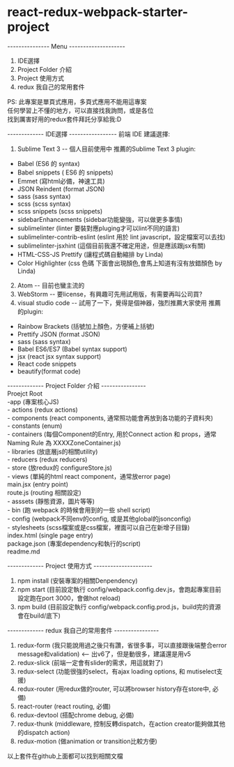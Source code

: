 # react-redux-webpack-starter-project

--------------- Menu --------------------  
1. IDE選擇  
2. Project Folder 介紹  
3. Project 使用方式  
4. redux 我自己的常用套件  
  
  
PS: 此專案是單頁式應用，多頁式應用不能用這專案  
任何學習上不懂的地方，可以直接找我詢問，或是各位  
找到厲害好用的redux套件拜託分享給我:D  
  
  
------------- IDE選擇 -----------------
前端 IDE 建議選擇:
1. Sublime Text 3  -- 個人目前使用中
推薦的Sublime Text 3 plugin:
- Babel (ES6 的 syntax)  
- Babel snippets ( ES6 的 snippets)
- Emmet (寫html必備，神速工具)
- JSON Reindent (format JSON)
- sass (sass syntax)
- scss (scss syntax)
- scss snippets (scss snippets)
- sidebarEnhancements (sidebar功能變強，可以做更多事情)
- sublimelinter (linter 要裝對應pluging才可以lint不同的語言)
- sublimelinter-contrib-eslint (eslint 用於 lint javascript，設定檔案可以去找)
- sublimelinter-jsxhint (這個目前我還不確定用途，但是應該跟jsx有關)
- HTML-CSS-JS Prettify (讓程式碼自動縮排 by Linda)
- Color Highlighter (css 色碼 下面會出現顏色,會馬上知道有沒有放錯顏色 by Linda)

2. Atom  -- 目前也蠻主流的  
3. WebStorm -- 要license，有興趣可先用試用版，有需要再叫公司買?
4. visual studio code -- 試用了一下，覺得是個神器，強烈推薦大家使用
推薦的plugin:  
- Rainbow Brackets (括號加上顏色，方便補上括號)
- Prettify JSON (format JSON)
- sass (sass syntax)
- Babel ES6/ES7 (Babel syntax support)
- jsx (react jsx syntax support)
- React code snippets
- beautify(format code)

------------- Project Folder 介紹 ----------------  
Proejct Root  
	-app (專案核心JS)  
		- actions (redux actions)  
		- components (react components, 通常照功能會再放到各功能的子資料夾)  
		- constants (enum)  
		- containers (每個Component的Entry, 用於Connect action 和 props，通常Naming Rule 為 XXXXZoneContainer.js)  
		- libraries (放底層js的相關utility)  
		- reducers (redux reducers)  
		- store (放redux的 configureStore.js)  
		- views (單純的html react component，通常放error page)  
		main.jsx (entry point)  
		route.js (routing 相關設定)  
	- asssets (靜態資源，圖片等等)  
	- bin (跑 webpack 的時候會用到的一些 shell script)  
	- config (webpack不同env的config, 或是其他global的jsonconfig)  
	- stylesheets (scss檔案或是css檔案，裡面可以自己在新增子目錄)  
	index.html (single page entry)  
	package.json (專案dependency和執行的script)  
	readme.md  
  
  
  
------------- Project 使用方式 ---------------------  
1. npm install (安裝專案的相關Denpendency)  
2. npm start (目前設定執行 config/webpack.config.dev.js，會跑起專案目前設定跑在port 3000，會做hot reload)  
3. npm build (目前設定執行 config/webpack.config.prod.js，build完的資源會在build/底下)  
  
  
  
  
------------- redux 我自己的常用套件 ----------------  
1. redux-form (我只能說用過之後只有讚，省很多事，可以直接跟後端整合error message和validation) <-- 出v6了，但是動很多，建議還是用v5  
2. redux-slick (前端一定會有slider的需求，用這就對了)  
3. redux-select (功能很強的select，有ajax loading options, 和 mutiselect支援)  
4. redux-router (用redux做的router, 可以將browser history存在store中, 必備)  
5. react-router (react routing, 必備)  
6. redux-devtool (搭配chrome debug, 必備)  
7. redux-thunk (middleware, 控制反轉dispatch，在action creator能夠做其他的dispatch action)  
8. redux-motion (做animation or transition比較方便)  
  
以上套件在github上面都可以找到相關文檔  

